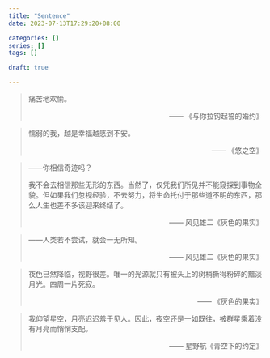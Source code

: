 ```yaml
---
title: "Sentence"
date: 2023-07-13T17:29:20+08:00

categories: []
series: []
tags: []

draft: true

---
```


> 痛苦地欢愉。
>
> <p align="right">—— 《与你拉钩起誓的婚约》</p>



> 懦弱的我，越是幸福越感到不安。
>
> <p align="right">—— 《悠之空》</p>



> ——你相信奇迹吗？
>
> 我不会去相信那些无形的东西。当然了，仅凭我们所见并不能窥探到事物全貌。但如果我们忽视经验，不去努力，将生命托付于那些道不明的东西，那么人生也差不多该迎来终结了。
>
> <p align="right">—— 风见雄二《灰色的果实》</p>



> ——人类若不尝试，就会一无所知。
>
> <p align="right">—— 风见雄二《灰色的果实》</p>



> 夜色已然降临，视野很差。唯一的光源就只有被头上的树梢撕得粉碎的黯淡月光。四周一片死寂。
>
> <p align="right">—— 《灰色的果实》</p>



> 我仰望星空，月亮迟迟羞于见人。因此，夜空还是一如既往，被群星乘着没有月亮而悄悄支配。
>
> <p align="right">—— 星野航《青空下的约定》</p>

